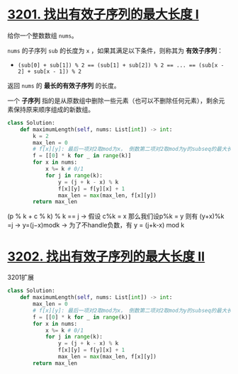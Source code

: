 # [3201. 找出有效子序列的最大长度 I](https://leetcode.cn/problems/find-the-maximum-length-of-valid-subsequence-i/)
给你一个整数数组 `nums`。

`nums` 的子序列 `sub` 的长度为 `x` ，如果其满足以下条件，则称其为 **有效子序列**：

- `(sub[0] + sub[1]) % 2 == (sub[1] + sub[2]) % 2 == ... == (sub[x - 2] + sub[x - 1]) % 2`

返回 `nums` 的 **最长的有效子序列** 的长度。

一个 **子序列** 指的是从原数组中删除一些元素（也可以不删除任何元素），剩余元素保持原来顺序组成的新数组。

```python
class Solution:
    def maximumLength(self, nums: List[int]) -> int:
        k = 2
        max_len = 0
        # f[x][y]: 最后一项对2取mod为x， 倒数第二项对2取mod为y的subseq的最大长度
        f = [[0] * k for _ in range(k)]
        for x in nums:
            x %= k # 0/1
            for j in range(k):
                y = (j + k - x) % k
                f[x][y] = f[y][x] + 1
                max_len = max(max_len, f[x][y])
        return max_len
```

(p % k + c % k) % k == j
-> 假设 c%k = x 那么我们设p%k = y 则有 (y+x)%k =j
-> y=(j−x)modk
-> 为了不handle负数，有 y = (j+k-x) mod k

# [3202. 找出有效子序列的最大长度 II](https://leetcode.cn/problems/find-the-maximum-length-of-valid-subsequence-ii/)
3201扩展
```python
class Solution:
    def maximumLength(self, nums: List[int]) -> int:
        max_len = 0
        # f[x][y]: 最后一项对2取mod为x， 倒数第二项对2取mod为y的subseq的最大长度
        f = [[0] * k for _ in range(k)]
        for x in nums:
            x %= k # 0/1
            for j in range(k):
                y = (j + k - x) % k
                f[x][y] = f[y][x] + 1
                max_len = max(max_len, f[x][y])
        return max_len
```